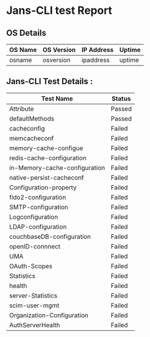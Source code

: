 
#   Jans-CLI test Report


## OS Details



|OS Name | OS Version | IP Address | Uptime |
| ---- | --------- |-----------|-----------|
|osname | osversion | ipaddress   | uptime |


## Jans-CLI Test Details :


| Test Name | Status |
| ---- | --------- |
|Attribute|Passed|
|defaultMethods|Passed|
|cacheconfig|Failed|
|memcacheconf|Failed|
|memory-cache-configue|Failed|
|redis-cache-configuration|Failed|
|in-Memory-cache-configuration|Failed| 
|native-persist-cacheconf|Failed|
|Configuration-property|Failed|
|fido2-configuration|Failed|
|SMTP-configuration|Failed| 
|Logconfiguration|Failed|
|LDAP-configuration|Failed|
|couchbaseDB-configuration|Failed|
|openID-connnect|Failed|
|UMA|Failed|
|OAuth-Scopes|Failed|
|Statistics|Failed| 
|health|Failed|
|server-Statistics|Failed|
|scim-user-mgmt|Failed|
|Organization-Configuration|Failed|
|AuthServerHealth|Failed|
